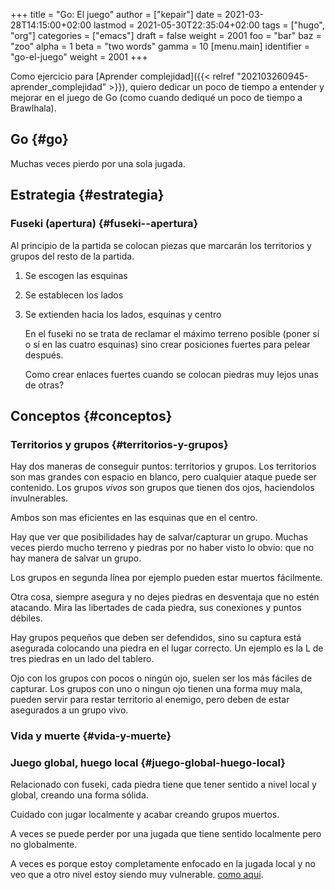 +++
title = "Go: El juego"
author = ["kepair"]
date = 2021-03-28T14:15:00+02:00
lastmod = 2021-05-30T22:35:04+02:00
tags = ["hugo", "org"]
categories = ["emacs"]
draft = false
weight = 2001
foo = "bar"
baz = "zoo"
alpha = 1
beta = "two words"
gamma = 10
[menu.main]
  identifier = "go-el-juego"
  weight = 2001
+++

Como ejercicio para [Aprender complejidad]({{< relref "202103260945-aprender_complejidad" >}}), quiero dedicar un poco de tiempo a entender y mejorar en el juego de Go (como cuando dediqué un poco de tiempo a Brawlhala).


## Go {#go}

Muchas veces pierdo por una sola jugada.


## Estrategia {#estrategia}


### Fuseki (apertura) {#fuseki--apertura}

Al principio de la partida se colocan piezas que marcarán los territorios y grupos del resto de la partida.

1.  Se escogen las esquinas
2.  Se establecen los lados
3.  Se extienden hacia los lados, esquinas y centro

    En el fuseki no se trata de reclamar el máximo terreno posible (poner sí o sí en las cuatro esquinas) sino crear posiciones fuertes para pelear después.

    Como crear enlaces fuertes cuando se colocan piedras muy lejos unas de otras?


## Conceptos {#conceptos}


### Territorios y grupos {#territorios-y-grupos}

Hay dos maneras de conseguir puntos: territorios y grupos. Los territorios son mas grandes con espacio en blanco, pero cualquier ataque puede ser contenido. Los grupos _vivos_ son grupos que tienen dos ojos, haciendolos invulnerables.

Ambos son mas eficientes en las esquinas que en el centro.

Hay que ver que posibilidades hay de salvar/capturar un grupo.
Muchas veces pierdo mucho terreno y piedras por no haber visto lo obvio: que no hay manera de salvar un grupo.

Los grupos en segunda línea por ejemplo pueden estar muertos fácilmente.

Otra cosa, siempre asegura y no dejes piedras en desventaja que no estén atacando. Mira las libertades de cada piedra, sus conexiones y puntos débiles.

Hay grupos pequeños que deben ser defendidos, sino su captura está asegurada colocando una piedra en el lugar correcto. Un ejemplo es la L de tres piedras en un lado del tablero.

Ojo con los grupos con pocos o ningún ojo, suelen ser los más fáciles de capturar. Los grupos con uno o ningun ojo tienen una forma muy mala, pueden servir para restar territorio al enemigo, pero deben de estar asegurados a un grupo vivo.


### Vida y muerte {#vida-y-muerte}


### Juego global, huego local {#juego-global-huego-local}

Relacionado con fuseki, cada piedra tiene que tener sentido a nivel local y global, creando una forma sólida.

Cuidado con jugar localmente y acabar creando grupos muertos.

A veces se puede perder por una jugada que tiene sentido localmente pero no globalmente.

A veces es porque estoy completamente enfocado en la jugada local y no veo que a otro nivel estoy siendo muy vulnerable. [como aquí](https://online-go.com/game/32749450).
